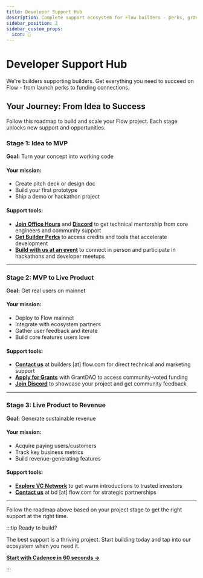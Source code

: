 ```yaml
---
title: Developer Support Hub
description: Complete support ecosystem for Flow builders - perks, grants, funding, and expert guidance
sidebar_position: 2
sidebar_custom_props:
  icon: 🚀
---
```


# Developer Support Hub

We're builders supporting builders. Get everything you need to succeed on Flow - from launch perks to funding connections.

## Your Journey: From Idea to Success

Follow this roadmap to build and scale your Flow project. Each stage unlocks new support and opportunities.

### Stage 1: Idea to MVP
**Goal:** Turn your concept into working code

<div style={{display: 'grid', gridTemplateColumns: '1fr 1fr', gap: '2rem', marginBottom: '2rem'}}>

<div>
<h4>Your mission:</h4>
<ul>
  <li>Create pitch deck or design doc</li>
  <li>Build your first prototype</li>
  <li>Ship a demo or hackathon project</li>
</ul>
</div>

<div>
<h4>Support tools:</h4>
<ul>
  <li><strong><a href="https://calendar.google.com/calendar/u/0/embed?src=c_47978f5cd9da636cadc6b8473102b5092c1a865dd010558393ecb7f9fd0c9ad0@group.calendar.google.com">Join Office Hours</a></strong> and <strong><a href="https://discord.gg/flow">Discord</a></strong> to get technical mentorship from core engineers and community support</li>
  <li><strong><a href="/ecosystem/developer-support-hub/builder-perks">Get Builder Perks</a></strong> to access credits and tools that accelerate development</li>
  <li><strong><a href="https://flow.com/events">Build with us at an event</a></strong> to connect in person and participate in hackathons and developer meetups</li>
</ul>
</div>

</div>

---

### Stage 2: MVP to Live Product
**Goal:** Get real users on mainnet

<div style={{display: 'grid', gridTemplateColumns: '1fr 1fr', gap: '2rem', marginBottom: '2rem'}}>

<div>
<h4>Your mission:</h4>
<ul>
  <li>Deploy to Flow mainnet</li>
  <li>Integrate with ecosystem partners</li>
  <li>Gather user feedback and iterate</li>
  <li>Build core features users love</li>
</ul>
</div>

<div>
<h4>Support tools:</h4>
<ul>
  <li><strong><a href="#">Contact us</a></strong> at builders [at] flow.com for direct technical and marketing support</li>
  <li><strong><a href="/ecosystem/developer-support-hub/grants">Apply for Grants</a></strong> with GrantDAO to access community-voted funding</li>
  <li><strong><a href="https://discord.gg/flow">Join Discord</a></strong> to showcase your project and get community feedback</li>
</ul>
</div>

</div>

---

### Stage 3: Live Product to Revenue
**Goal:** Generate sustainable revenue

<div style={{display: 'grid', gridTemplateColumns: '1fr 1fr', gap: '2rem', marginBottom: '2rem'}}>

<div>
<h4>Your mission:</h4>
<ul>
  <li>Acquire paying users/customers</li>
  <li>Track key business metrics</li>
  <li>Build revenue-generating features</li>
</ul>
</div>

<div>
<h4>Support tools:</h4>
<ul>
  <li><strong><a href="/ecosystem/developer-support-hub/vcs-and-funds">Explore VC Network</a></strong> to get warm introductions to trusted investors</li>
  <li><strong><a href="#">Contact us</a></strong> at bd [at] flow.com for strategic partnerships</li>
</ul>
</div>

</div>

---

Follow the roadmap above based on your project stage to get the right support at the right time.

:::tip Ready to build?

The best support is a thriving project. Start building today and tap into our ecosystem when you need it.

**[Start with Cadence in 60 seconds →](https://run.dnz.dev/)**

:::
